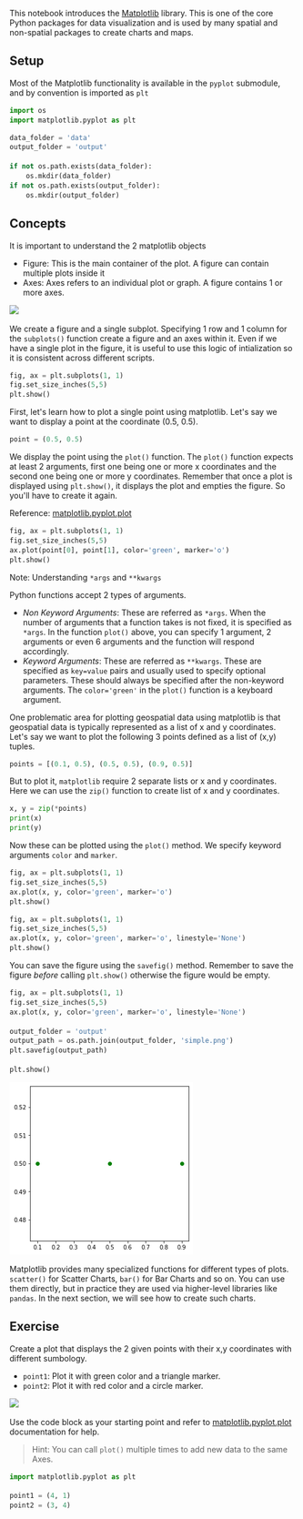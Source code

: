 This notebook introduces the [Matplotlib](https://matplotlib.org/) library. This is one of the core Python packages for data visualization and is used by many spatial and non-spatial packages to create charts and maps.

## Setup

Most of the Matplotlib functionality is available in the `pyplot` submodule, and by convention is imported as `plt`


```python
import os
import matplotlib.pyplot as plt
```


```python
data_folder = 'data'
output_folder = 'output'

if not os.path.exists(data_folder):
    os.mkdir(data_folder)
if not os.path.exists(output_folder):
    os.mkdir(output_folder)
```

## Concepts

It is important to understand the 2 matplotlib objects

* Figure: This is the main container of the plot. A figure can contain multiple plots inside it
* Axes:  Axes refers to an individual plot or graph. A figure contains 1 or more axes.

<img src='https://courses.spatialthoughts.com/images/python_dataviz/matplotlib_terminology.png' width=800/>

We create a figure and a single subplot. Specifying 1 row and 1 column for the `subplots()` function create a figure and an axes within it. Even if we have a single plot in the figure, it is useful to use this logic of intialization so it is consistent across different scripts.



```python
fig, ax = plt.subplots(1, 1)
fig.set_size_inches(5,5)
plt.show()
```

First, let's learn how to plot a single point using matplotlib. Let's say we want to display a point at the coordinate (0.5, 0.5).



```python
point = (0.5, 0.5)
```

We display the point using the `plot()` function. The `plot()` function expects at least 2 arguments, first one being one or more x coordinates and the second one being one or more y coordinates. Remember that once a plot is displayed using `plt.show()`, it displays the plot and empties the figure. So you'll have to create it again.

Reference: [matplotlib.pyplot.plot](https://matplotlib.org/stable/api/_as_gen/matplotlib.pyplot.plot.html)


```python
fig, ax = plt.subplots(1, 1)
fig.set_size_inches(5,5)
ax.plot(point[0], point[1], color='green', marker='o')
plt.show()
```

Note: Understanding `*args` and `**kwargs`

Python functions accept 2 types of arguments.
- *Non Keyword Arguments*: These are referred as `*args`. When the number of arguments that a function takes is not fixed, it is specified as `*args`. In the function `plot()` above, you can specify 1 argument, 2 arguments or even 6 arguments and the function will respond accordingly.
- *Keyword Arguments*: These are referred as `**kwargs`. These are specified as `key=value` pairs and usually used to specify optional parameters. These should always be specified after the non-keyword arguments. The `color='green'` in the `plot()` function is a keyboard argument.

One problematic area for plotting geospatial data using matplotlib is that geospatial data is typically represented as a list of x and y coordinates. Let's say we want to plot the following 3 points defined as a list of (x,y) tuples.


```python
points = [(0.1, 0.5), (0.5, 0.5), (0.9, 0.5)]
```

But to plot it, `matplotlib` require 2 separate lists or x and y coordinates. Here we can use the `zip()` function to create list of x and y coordinates.


```python
x, y = zip(*points)
print(x)
print(y)
```

Now these can be plotted using the `plot()` method. We specify keyword arguments `color` and `marker`.


```python
fig, ax = plt.subplots(1, 1)
fig.set_size_inches(5,5)
ax.plot(x, y, color='green', marker='o')
plt.show()
```


```python
fig, ax = plt.subplots(1, 1)
fig.set_size_inches(5,5)
ax.plot(x, y, color='green', marker='o', linestyle='None')
plt.show()
```

You can save the figure using the `savefig()` method. Remember to save the figure *before* calling `plt.show()` otherwise the figure would be empty.


```python
fig, ax = plt.subplots(1, 1)
fig.set_size_inches(5,5)
ax.plot(x, y, color='green', marker='o', linestyle='None')

output_folder = 'output'
output_path = os.path.join(output_folder, 'simple.png')
plt.savefig(output_path)

plt.show()
```


    
![](python-dataviz-output/01_matplotlib_basics_files/01_matplotlib_basics_22_0.png)
    


Matplotlib provides many specialized functions for different types of plots. `scatter()` for Scatter Charts, `bar()` for Bar Charts and so on. You can use them directly, but in practice they are used via higher-level libraries like `pandas`. In the next section, we will see how to create such charts.

## Exercise

Create a plot that displays the 2 given points with their x,y coordinates with different sumbology.

* `point1`: Plot it with green color and a triangle marker.
* `point2`: Plot it with red color and a circle marker.

<img src='https://courses.spatialthoughts.com/images/python_dataviz/points.png' width=300/>

Use the code block as your starting point and refer to [matplotlib.pyplot.plot](https://matplotlib.org/stable/api/_as_gen/matplotlib.pyplot.plot.html) documentation for help.

> Hint: You can call `plot()` multiple times to add new data to the same Axes.



```python
import matplotlib.pyplot as plt

point1 = (4, 1)
point2 = (3, 4)
```

